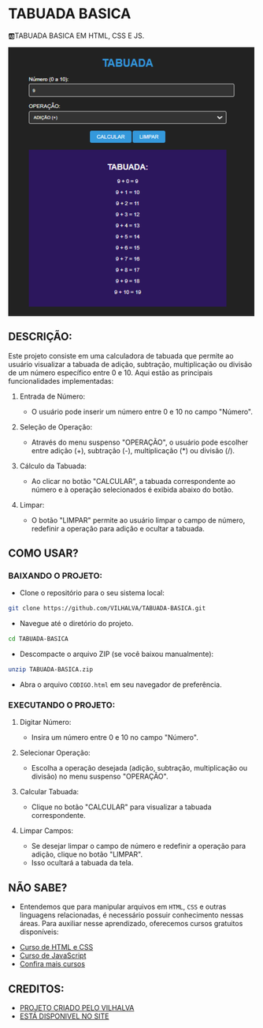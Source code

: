 # TABUADA BASICA
🆎TABUADA BASICA EM HTML, CSS E JS.

<img src="FOTO.png" align="center" width="500"> <br>

## DESCRIÇÃO:
Este projeto consiste em uma calculadora de tabuada que permite ao usuário visualizar a tabuada de adição, subtração, multiplicação ou divisão de um número específico entre 0 e 10. Aqui estão as principais funcionalidades implementadas:

1. Entrada de Número:
   - O usuário pode inserir um número entre 0 e 10 no campo "Número".

2. Seleção de Operação:
   - Através do menu suspenso "OPERAÇÃO", o usuário pode escolher entre adição (+), subtração (-), multiplicação (*) ou divisão (/).

3. Cálculo da Tabuada:
   - Ao clicar no botão "CALCULAR", a tabuada correspondente ao número e à operação selecionados é exibida abaixo do botão.

4. Limpar:
   - O botão "LIMPAR" permite ao usuário limpar o campo de número, redefinir a operação para adição e ocultar a tabuada.

## COMO USAR?
### BAIXANDO O PROJETO:
* Clone o repositório para o seu sistema local:

```bash
git clone https://github.com/VILHALVA/TABUADA-BASICA.git
```

* Navegue até o diretório do projeto.

```bash
cd TABUADA-BASICA
```

* Descompacte o arquivo ZIP (se você baixou manualmente):

```bash
unzip TABUADA-BASICA.zip
```

* Abra o arquivo `CODIGO.html` em seu navegador de preferência.

### EXECUTANDO O PROJETO:
1. Digitar Número:
   - Insira um número entre 0 e 10 no campo "Número".

2. Selecionar Operação:
   - Escolha a operação desejada (adição, subtração, multiplicação ou divisão) no menu suspenso "OPERAÇÃO".

3. Calcular Tabuada:
   - Clique no botão "CALCULAR" para visualizar a tabuada correspondente.

4. Limpar Campos:
   - Se desejar limpar o campo de número e redefinir a operação para adição, clique no botão "LIMPAR".
   - Isso ocultará a tabuada da tela.

## NÃO SABE?
- Entendemos que para manipular arquivos em `HTML`, `CSS` e outras linguagens relacionadas, é necessário possuir conhecimento nessas áreas. Para auxiliar nesse aprendizado, oferecemos cursos gratuitos disponíveis:
* [Curso de HTML e CSS](https://github.com/VILHALVA/CURSO-DE-HTML-E-CSS)
* [Curso de JavaScript](https://github.com/VILHALVA/CURSO-DE-JAVASCRIPT)
* [Confira mais cursos](https://github.com/VILHALVA?tab=repositories&q=+topic:CURSO)

## CREDITOS:
- [PROJETO CRIADO PELO VILHALVA](https://github.com/VILHALVA)
- [ESTÁ DISPONIVEL NO SITE](https://vilhalva.github.io/STYLER/STYLER.html)

